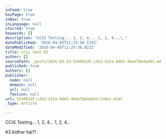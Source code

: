 ```yaml
---
inFeed: true
hasPage: true
inNav: true
inLanguage: null
starred: true
keywords: []
description: "CCIS Testing... 1, 2, 4... 1, 2, 4...\_"
datePublished: '2016-04-05T11:25:50.124Z'
dateModified: '2016-04-05T11:25:36.822Z'
title: ccis test 01
author: []
sourcePath: _posts/2016-03-23-554901df-c2b3-412a-9465-4bee7bb4ad41.md
published: true
authors: []
publisher:
  name: null
  domain: null
  url: null
  favicon: null
url: 554901df-c2b3-412a-9465-4bee7bb4ad41/index.html
_type: Article

---
```

CCIS Testing... 1, 2, 4... 1, 2, 4... 

\#3 kidhar hai?!